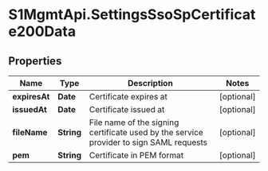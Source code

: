 # S1MgmtApi.SettingsSsoSpCertificate200Data

## Properties
Name | Type | Description | Notes
------------ | ------------- | ------------- | -------------
**expiresAt** | **Date** | Certificate expires at | [optional] 
**issuedAt** | **Date** | Certificate issued at | [optional] 
**fileName** | **String** | File name of the signing certificate used by the service provider to sign SAML requests | [optional] 
**pem** | **String** | Certificate in PEM format | [optional] 


